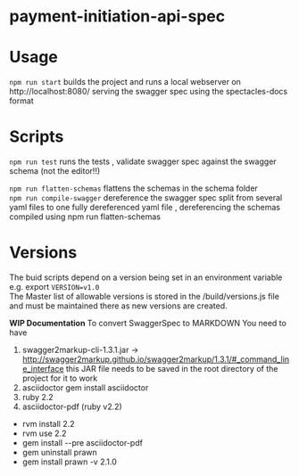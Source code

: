 # payment-initiation-api-spec

# Usage
```npm run start```  builds the project and runs a local webserver on http://localhost:8080/ serving the swagger spec using the spectacles-docs format

# Scripts
```npm run test``` runs the tests , validate swagger spec against the swagger schema (not the editor!!)

```npm run flatten-schemas``` flattens the schemas in the schema folder<br>
```npm run compile-swagger``` dereference the swagger spec split from  several yaml files to one fully dereferenced yaml file , dereferencing the schemas compiled using npm run flatten-schemas

# Versions
The buid scripts depend on a version being set in an environment variable 
e.g. export `VERSION=v1.0`  
The Master list of allowable versions is stored in the /build/versions.js file 
and must be maintained there as new versions are created.


****WIP Documentation****
To convert SwaggerSpec to MARKDOWN
You need to have
1) swagger2markup-cli-1.3.1.jar  -> http://swagger2markup.github.io/swagger2markup/1.3.1/#_command_line_interface
this JAR file needs to be saved in the root directory of the project for it to work 
2) asciidoctor
   gem install asciidoctor
3) ruby 2.2
4) asciidoctor-pdf
(ruby v2.2)
- rvm install 2.2
- rvm use 2.2
- gem install --pre asciidoctor-pdf
- gem uninstall prawn
- gem install prawn -v 2.1.0
